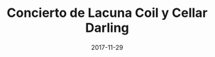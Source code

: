 ---
layout: post
category: day-by-day
date: 2017-11-29
title: Concierto de Lacuna Coil y Cellar Darling
image:
  thumbnail: /images/blog/thumbnails/2017-11-29-concierto-de-lacuna-coil-y-cellar-darling.jpg
  path: /images/blog/2017-11-29-concierto-de-lacuna-coil-y-cellar-darling.jpg
---
